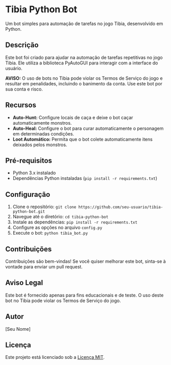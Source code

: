 # Tibia Python Bot

Um bot simples para automação de tarefas no jogo Tibia, desenvolvido em Python.

## Descrição

Este bot foi criado para ajudar na automação de tarefas repetitivas no jogo Tibia. Ele utiliza a biblioteca PyAutoGUI para interagir com a interface do usuário.

**AVISO:** O uso de bots no Tibia pode violar os Termos de Serviço do jogo e resultar em penalidades, incluindo o banimento da conta. Use este bot por sua conta e risco.

## Recursos

- **Auto-Hunt:** Configure locais de caça e deixe o bot caçar automaticamente monstros.
- **Auto-Heal:** Configure o bot para curar automaticamente o personagem em determinadas condições.
- **Loot Automático:** Permita que o bot colete automaticamente itens deixados pelos monstros.

## Pré-requisitos

- Python 3.x instalado
- Dependências Python instaladas (`pip install -r requirements.txt`)

## Configuração

1. Clone o repositório: `git clone https://github.com/seu-usuario/tibia-python-bot.git`
2. Navegue até o diretório: `cd tibia-python-bot`
3. Instale as dependências: `pip install -r requirements.txt`
4. Configure as opções no arquivo `config.py`
5. Execute o bot: `python tibia_bot.py`

## Contribuições

Contribuições são bem-vindas! Se você quiser melhorar este bot, sinta-se à vontade para enviar um pull request.

## Aviso Legal

Este bot é fornecido apenas para fins educacionais e de teste. O uso deste bot no Tibia pode violar os Termos de Serviço do jogo.

## Autor

[Seu Nome]

## Licença

Este projeto está licenciado sob a [Licença MIT](LICENSE).
